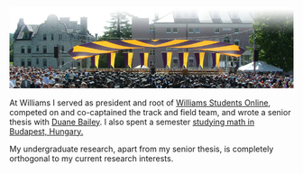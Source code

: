 ![Williams College commencement, June 2011.](img/williams-fade.jpg)

At Williams I served as president and root of [Williams Students
Online][wso], competed on and co-captained the track and field team,
and wrote a senior thesis with [Duane Bailey][duane]. I also spent a
semester [studying math in Budapest, Hungary.][bsm]

My undergraduate research, apart from my senior thesis, is completely
orthogonal to my current research interests.

[wso]: http://wso.williams.edu
[duane]: http://cs.williams.edu/~bailey
[bsm]: http://www.budapestsemesters.com/